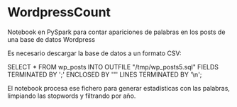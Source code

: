 # WordpressCount
Notebook en PySpark para contar apariciones de palabras en los posts de una base de datos Wordpress

Es necesario descargar la base de datos a un formato CSV:

SELECT * FROM wp_posts INTO OUTFILE "/tmp/wp_posts5.sql" FIELDS TERMINATED BY ';' ENCLOSED BY '"' LINES TERMINATED BY '\n';

El notebook procesa ese fichero para generar estadísticas con las palabras, limpiando las stopwords y filtrando por año.
